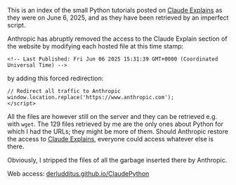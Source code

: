 This is an index of the small Python tutorials posted on [Claude Explains](https://www.anthropic.com/claude-explains) as they were on June 6,
2025, and as they have been retrieved by an imperfect script.

Anthropic has abruptly removed the access to the Claude Explain section of the website by modifying each hosted file at this time stamp:

```
<!-- Last Published: Fri Jun 06 2025 15:31:39 GMT+0000 (Coordinated Universal Time) -->
```

by adding this forced redirection:

```<script>
// Redirect all traffic to Anthropic
window.location.replace('https://www.anthropic.com');
</script>
```

All the files are however still on the server and they can be retrieved e.g. with `wget`. The 129 files retrieved by me are the only ones about Python for which I had the URLs; they might be more of them. Should Anthropic restore the access to [Claude Explains](https://www.anthropic.com/claude-explains), everyone could access whatever else is there.

Obviously, I stripped the files of all the garbage inserted there by Anthropic.

Web access: [derludditus.github.io/ClaudePython](https://derludditus.github.io/ClaudePython/)

 
